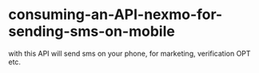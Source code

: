 # consuming-an-API-nexmo-for-sending-sms-on-mobile
with this API will send sms on your phone, for marketing, verification OPT etc.
